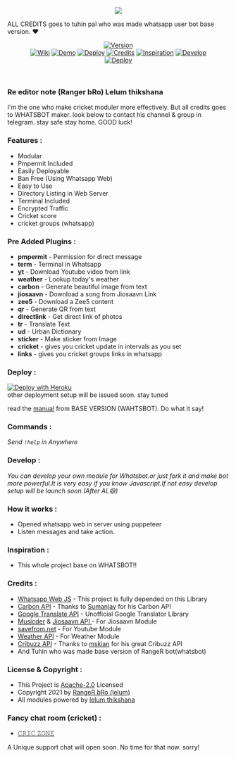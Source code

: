 



<p align="center">
<img src="https://telegra.ph/file/aa55b5bb5e0ed2bf04654.jpg">


ALL CREDITS goes to tuhin pal who was made whatsapp user bot base version. ❤

<p align="center">
<a href="https://github.com/TheWhatsBot/WhatsBot/releases">
    <img src="https://shields.io/badge/RangeR bot-Version--2.0.0-red?logo=whatsapp&style=for-the-badge"
         alt="Version"></a><br>
   <a href="https://github.com/lelumthikshana">
 <img src="https://shields.io/badge/ME-red?style=for-the-badge"alt="Wiki"></a>
  <a href="https://github.com/lelumthikshana">
 <img src="https://shields.io/badge/DEMO-red?style=for-the-badge"alt="Demo"></a>
    <a href="#deploy-">
<img src="https://shields.io/badge/DEPLOY-red?style=for-the-badge"alt="Deploy"></a>
    <a href="#credits-">
<img src="https://shields.io/badge/Credits-red?style=for-the-badge"alt="Credits"></a>
   <a href="#inspiration-">
 <img src="https://shields.io/badge/Inspiration-red?style=for-the-badge"alt="Inspiration"></a>
   <a href="#develop-">
 <img src="https://shields.io/badge/Develop-red?style=for-the-badge"alt="Develop"></a><br>
    <a href="https://github.com/lelumthikshana">
<img src="https://shields.io/badge/MADE WITH ♥ BY-LELUM-red?style=for-the-badge"alt="Deploy"></a>
</p>

<br>

### Re editor note (Ranger bRo) Lelum thikshana

I'm the one who make cricket moduler more effectively. But all credits goes to WHATSBOT maker. look below to contact his channel & group in telegram. stay safe stay home. GOOD luck!

### Features :

- Modular
- Pmpermit Included
- Easily Deployable
- Ban Free (Using Whatsapp Web)
- Easy to Use
- Directory Listing in Web Server
- Terminal Included
- Encrypted Traffic
- Cricket score
- cricket groups (whatsapp)

### Pre Added Plugins :

- **pmpermit** - Permission for direct message
- **term** - Terminal in Whatsapp
- **yt** - Download Youtube video from link
- **weather** - Lookup today's weather
- **carbon** - Generate beautiful image from text
- **jiosaavn** - Download a song from Jiosaavn Link
- **zee5** - Download a Zee5 content
- **qr** - Generate QR from text
- **directlink** - Get direct link of photos
- **tr** - Translate Text
- **ud** - Urban Dictionary
- **sticker** - Make sticker from Image
- **cricket** - gives you cricket update in intervals as you set
- **links** - gives you cricket groups links in whatsapp

### Deploy :

[![Deploy with Heroku](https://www.herokucdn.com/deploy/button.svg "Deploy with Heroku")](https://heroku.com/deploy?template=https://github.com/lelumthikshana/Ranger-bot "Deploy with Heroku")<br>
other deployment setup will be issued soon. stay tuned

read the [manual](https://github.com/TheWhatsBot/WhatsBot/wiki/Deploy-with-Heroku) from BASE VERSION (WAHTSBOT). Do what it say!


### Commands :

_Send <code>!help</code> in Anywhere_

### Develop :

_You can develop your own module for Whatsbot.or just fork it and make bot more powerful.It is very easy if you know Javascript.If not easy develop setup will be launch soon.(After AL😅)_

### How it works :

- Opened whatsapp web in server using puppeteer
- Listen messages and take action.

### Inspiration :

- This whole project base on WHATSBOT!!

### Credits :

- [Whatsapp Web JS](https://github.com/pedroslopez/whatsapp-web.js/ "Whatsapp Web JS") - This project is fully depended on this Library
- [Carbon API](https://github.com/cyberboysumanjay/Carbon-API "Carbon API") - Thanks to [Sumanjay](https://github.com/cyberboysumanjay "Sumanjay") for his Carbon API
- [Google Translate API](https://github.com/iamtraction/google-translate-api "Google Translate API") - Unofficial Google Translator Library
- [Musicder](https://github.com/cachecleanerjeet/Musicder "Musicder") & [Jiosaavn API ](https://github.com/cachecleanerjeet/JiosaavnAPI "Jiosaavn API ") - For Jiosaavn Module
- [savefrom.net](https://savefrom.net/ "savefrom[dot]net") - For Youtube Module
- [Weather API](https://github.com/cachecleanerjeet/weather-api "Weather API") - For Weather Module
- [Cribuzz API](https://github.com/mskian/cricket-api "Cribuzz API") - Thanks to [mskian](https://github.com/mskian) for his great Cribuzz API
- And Tuhin who was made base version of RangeR bot(whatsbot)

### License & Copyright :

- This Project is [Apache-2.0](https://github.com/TheWhatsBot/WhatsBot/blob/main/LICENSE) Licensed
- Copyright 2021 by [RangeR bRo (lelum)](https://github.com/lelumthikshana)
- All modules powered by [lelum thikshana](https://github.com/lelumthikshana)

### Fancy chat room (cricket) :

- [𝙲𝚁𝙸𝙲 𝚉𝙾𝙽𝙴](https://chat.whatsapp.com/EgyhgB8WcWl7t08ZQyvgbk)

A Unique support chat will open soon. No time for that now. sorry!
